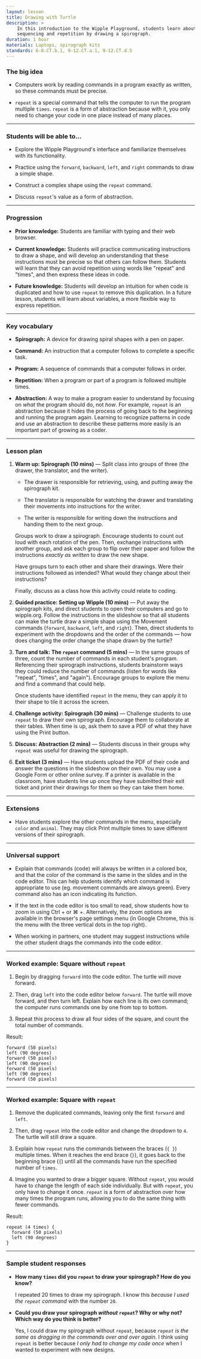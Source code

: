 ```yaml
---
layout: lesson
title: Drawing with Turtle
description: >
    In this introduction to the Wipple Playground, students learn about
    sequencing and repetition by drawing a spirograph.
duration: 1 hour
materials: Laptops, spirograph kits
standards: 6-8.CT.b.1, 9-12.CT.a.1, 9-12.CT.d.5
---
```


### The big idea

-   Computers work by reading commands in a program exactly as written, so these
    commands must be precise.

-   `repeat` is a special command that tells the computer to run the program
    multiple `times`. `repeat` is a form of abstraction because with it, you
    only need to change your code in one place instead of many places.

---

### Students will be able to...

-   Explore the Wipple Playground's interface and familiarize themselves with
    its functionality.

-   Practice using the `forward`, `backward`, `left`, and `right` commands to
    draw a simple shape.

-   Construct a complex shape using the `repeat` command.

-   Discuss `repeat`'s value as a form of abstraction.

---

### Progression

-   **Prior knowledge:** Students are familiar with typing and their web
    browser.

-   **Current knowledge:** Students will practice communicating instructions to
    draw a shape, and will develop an understanding that these instructions must
    be precise so that others can follow them. Students will learn that they can
    avoid repetition using words like "repeat" and "times", and then express
    these ideas in code.

-   **Future knowledge:** Students will develop an intuition for when code is
    duplicated and how to use `repeat` to remove this duplication. In a future
    lesson, students will learn about variables, a more flexible way to express
    repetition.

---

### Key vocabulary

-   **Spirograph:** A device for drawing spiral shapes with a pen on paper.

-   **Command:** An instruction that a computer follows to complete a specific
    task.

-   **Program:** A sequence of commands that a computer follows in order.

-   **Repetition:** When a program or part of a program is followed multiple
    times.

-   **Abstraction:** A way to make a program easier to understand by focusing on
    _what_ the program should do, not _how_. For example, `repeat` is an
    abstraction because it hides the process of going back to the beginning and
    running the program again. Learning to recognize patterns in code and use an
    abstraction to describe these patterns more easily is an important part of
    growing as a coder.

---

### Lesson plan

1.  **Warm up: Spirograph (10 mins)** — Split class into groups of three (the
    drawer, the translator, and the writer).

    -   The drawer is responsible for retrieving, using, and putting away the
        spirograph kit.

    -   The translator is responsible for watching the drawer and translating
        their movements into instructions for the writer.

    -   The writer is responsible for writing down the instructions and handing
        them to the next group.

    Groups work to draw a spirograph. Encourage students to count out loud with
    each rotation of the pen. Then, exchange instructions with another group,
    and ask each group to flip over their paper and follow the instructions
    _exactly as written_ to draw the new shape.

    Have groups turn to each other and share their drawings. Were their
    instructions followed as intended? What would they change about their
    instructions?

    Finally, discuss as a class how this activity could relate to coding.

2.  **Guided practice: Setting up Wipple (10 mins)** — Put away the spirograph
    kits, and direct students to open their computers and go to wipple.org.
    Follow the instructions in the slideshow so that all students can make the
    turtle draw a simple shape using the Movement commands (`forward`,
    `backward`, `left`, and `right`). Then, direct students to experiment with
    the dropdowns and the order of the commands — how does changing the order
    change the shape drawn by the turtle?

3.  **Turn and talk: The `repeat` command (5 mins)** — In the same groups of
    three, count the number of commands in each student's program. Referencing
    their spirograph instructions, students brainstorm ways they could reduce
    the number of commands (listen for words like "repeat", "times", and
    "again"). Encourage groups to explore the menu and find a command that could
    help.

    Once students have identified `repeat` in the menu, they can apply it to
    their shape to tile it across the screen.

4.  **Challenge activity: Spirograph (30 mins)** — Challenge students to use
    `repeat` to draw their own spirograph. Encourage them to collaborate at
    their tables. When time is up, ask them to save a PDF of what they have
    using the Print button.

5.  **Discuss: Abstraction (2 mins)** — Students discuss in their groups why
    `repeat` was useful for drawing the spirograph.

6.  **Exit ticket (3 mins)** — Have students upload the PDF of their code and
    answer the questions in the slideshow on their own. You may use a Google
    Form or other online survey. If a printer is available in the classroom,
    have students line up once they have submitted their exit ticket and print
    their drawings for them so they can take them home.

---

### Extensions

-   Have students explore the other commands in the menu, especially `color` and
    `animal`. They may click Print multiple times to save different versions of
    their spirograph.

---

### Universal support

-   Explain that commands (code) will always be written in a colored box, and
    that the color of the command is the same in the slides and in the code
    editor. This can help students identify which command is appropriate to use
    (eg. movement commands are always green). Every command also has an icon
    indicating its function.

-   If the text in the code editor is too small to read, show students how to
    zoom in using Ctrl&nbsp;+ or ⌘&nbsp;+. Alternatively, the zoom options are
    available in the browser's page settings menu (in Google Chrome, this is the
    menu with the three vertical dots in the top right).

-   When working in partners, one student may suggest instructions while the
    other student drags the commands into the code editor.

---

### Worked example: Square without `repeat`

1.  Begin by dragging `forward` into the code editor. The turtle will move
    forward.

2.  Then, drag `left` into the code editor below `forward`. The turtle will move
    forward, and then turn left. Explain how each line is its own command; the
    computer runs commands one by one from top to bottom.

3.  Repeat this process to draw all four sides of the square, and count the
    total number of commands.

Result:

```wipple
forward (50 pixels)
left (90 degrees)
forward (50 pixels)
left (90 degrees)
forward (50 pixels)
left (90 degrees)
forward (50 pixels)
```

---

### Worked example: Square with `repeat`

1.  Remove the duplicated commands, leaving only the first `forward` and `left`.

2.  Then, drag `repeat` into the code editor and change the dropdown to `4`. The
    turtle will still draw a square.

3.  Explain how `repeat` runs the commands between the braces (`{ }`) multiple
    times. When it reaches the end brace (`}`), it goes back to the beginning
    brace (`{`) until all the commands have run the specified number of `times`.

4.  Imagine you wanted to draw a bigger square. Without `repeat`, you would have
    to change the length of each side individually. But with `repeat`, you only
    have to change it once. `repeat` is a form of abstraction over how many
    times the program runs, allowing you to do the same thing with fewer
    commands.

Result:

```wipple
repeat (4 times) {
  forward (50 pixels)
  left (90 degrees)
}
```

---

### Sample student responses

-   **How many `times` did you `repeat` to draw your spirograph? How do you
    know?**

    I repeated 20 times to draw my spirograph. I know this _because I used the
    `repeat` command_ with the number `20`.

-   **Could you draw your spirograph _without_ `repeat`? Why or why not? Which
    way do you think is better?**

    Yes, I could draw my spirograph without `repeat`, because _`repeat` is the
    same as dragging in the commands over and over again_. I think using
    `repeat` is better because _I only had to change my code once_ when I wanted
    to experiment with new designs.

